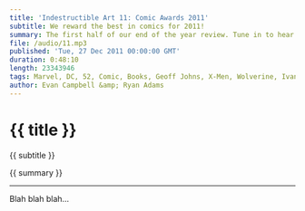 ```yaml
---
title: 'Indestructible Art 11: Comic Awards 2011'
subtitle: We reward the best in comics for 2011!
summary: The first half of our end of the year review. Tune in to hear our best of 2011 picks in the world of comic books. Check out Ryan and Evan’s picks for Best Single Issue, Best Artist, Best Writer, Best Industry Figure Personality, Best Series and more! Stay tuned next week for the video game half of our best in year show!
file: /audio/11.mp3
published: 'Tue, 27 Dec 2011 00:00:00 GMT'
duration: 0:48:10
length: 23343946
tags: Marvel, DC, 52, Comic, Books, Geoff Johns, X-Men, Wolverine, Ivan Reis, Aquaman, Batman, BatGirl, Detective, Action, Comics, Image
author: Evan Campbell &amp; Ryan Adams
---
```


# {{ title }}

{{ subtitle }}

{{ summary }}

- - -

Blah blah blah...

